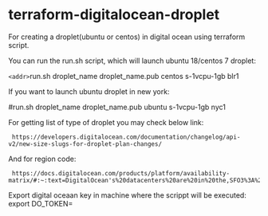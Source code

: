 # terraform-digitalocean-droplet

For creating a droplet(ubuntu or centos) in digital ocean using terraform script.

 You can run the run.sh script, which will launch ubuntu 18/centos 7 droplet:
 
   `<addr>`run.sh droplet_name droplet_name.pub centos s-1vcpu-1gb blr1
 
 If you want to launch ubuntu droplet in new york:
 
   #run.sh droplet_name droplet_name.pub ubuntu s-1vcpu-1gb nyc1
   
 For getting list of type of droplet you may check below link:
 
     https://developers.digitalocean.com/documentation/changelog/api-v2/new-size-slugs-for-droplet-plan-changes/

 And for region code: 
 
     https://docs.digitalocean.com/products/platform/availability-matrix/#:~:text=DigitalOcean's%20datacenters%20are%20in%20the,SFO3%3A%20San%20Francisco%2C%20United%20States


Export digital oceaan key in machine where the scrippt will be executed:
  export DO_TOKEN=<VALUE>

  

